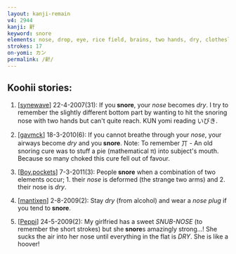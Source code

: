 ```yaml
---
layout: kanji-remain
v4: 2944
kanji: 鼾
keyword: snore
elements: nose, drop, eye, rice field, brains, two hands, dry, clothesline
strokes: 17
on-yomi: カン
permalink: /鼾/
---
```


## Koohii stories: 

1) [<a href="http://kanji.koohii.com/profile/synewave">synewave</a>] 22-4-2007(31): If you<strong> snore</strong>, your <em>nose</em> becomes <em>dry</em>. I try to remember the slightly different bottom part by wanting to hit the snoring nose with two hands but can&#039;t quite reach. KUN yomi reading いびき.

2) [<a href="http://kanji.koohii.com/profile/gavmck">gavmck</a>] 18-3-2010(6): If you cannot breathe through your <em>nose</em>, your airways become <em>dry</em> and you<strong> snore</strong>. Note: To remember 丌 - An old snoring cure was to stuff a pie (mathematical π) into subject&#039;s mouth. Because so many choked this cure fell out of favour.

3) [<a href="http://kanji.koohii.com/profile/Boy.pockets">Boy.pockets</a>] 7-3-2011(3): People<strong> snore</strong> when a combination of two elements occur; 1. their<em> nose</em> is deformed (the strange two arms) and 2. their nose is <em>dry</em>.

4) [<a href="http://kanji.koohii.com/profile/mantixen">mantixen</a>] 2-8-2009(2): Stay <em>dry</em> (from alcohol) and wear a <em>nose plug</em> if you tend to<strong> snore</strong>.

5) [<a href="http://kanji.koohii.com/profile/Peppi">Peppi</a>] 24-5-2009(2): My girlfried has a sweet <em>SNUB-NOSE</em> (to remember the short strokes) but she<strong> snore</strong>s amazingly strong...! She sucks the air into her nose until everything in the flat is <em>DRY</em>. She is like a hoover!

